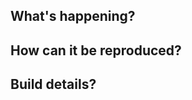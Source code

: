 <!--- Provide a general summary of the issue in the Title above -->

## What's happening?
<!--- Please describe the issue you're facing  -->

## How can it be reproduced?
<!--- Put down a code snippet, link or repo that reproduces the issue  -->

## Build details?
<!--- What OS is the issue arising for? What version of react-native-qrcode-scanner are you using?  -->
